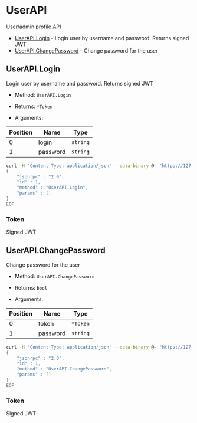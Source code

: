 # UserAPI

User/admin profile API


* [UserAPI.Login](#userapilogin) - Login user by username and password. Returns signed JWT
* [UserAPI.ChangePassword](#userapichangepassword) - Change password for the user



## UserAPI.Login

Login user by username and password. Returns signed JWT

* Method: `UserAPI.Login`
* Returns: `*Token`

* Arguments:

| Position | Name | Type |
|----------|------|------|
| 0 | login | `string` |
| 1 | password | `string` |

```bash
curl -H 'Content-Type: application/json' --data-binary @- "https://127.0.0.1:3434/u/" <<EOF
{
    "jsonrpc" : "2.0",
    "id" : 1,
    "method" : "UserAPI.Login",
    "params" : []
}
EOF
```

### Token


Signed JWT

## UserAPI.ChangePassword

Change password for the user

* Method: `UserAPI.ChangePassword`
* Returns: `bool`

* Arguments:

| Position | Name | Type |
|----------|------|------|
| 0 | token | `*Token` |
| 1 | password | `string` |

```bash
curl -H 'Content-Type: application/json' --data-binary @- "https://127.0.0.1:3434/u/" <<EOF
{
    "jsonrpc" : "2.0",
    "id" : 1,
    "method" : "UserAPI.ChangePassword",
    "params" : []
}
EOF
```

### Token


Signed JWT